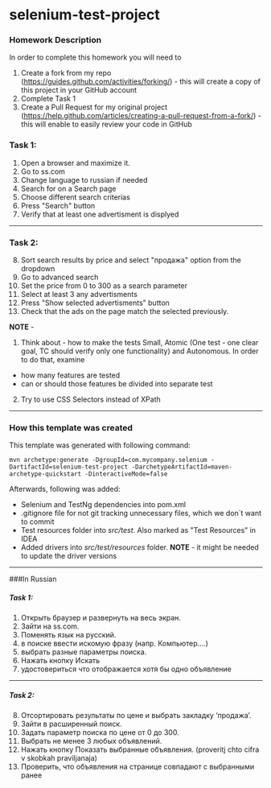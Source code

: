 # selenium-test-project

### Homework Description
In order to complete this homework you will need to
1. Create a fork from my repo (https://guides.github.com/activities/forking/) - this will create a copy of this project in your GitHub account
2. Complete Task 1
3. Create a Pull Request for my original project (https://help.github.com/articles/creating-a-pull-request-from-a-fork/) - this will enable to easily review your code in GitHub

### Task 1:
1. Open a browser and maximize it.
2. Go to ss.com
3. Change language to russian if needed
4. Search for on a Search page 
5. Choose different search criterias
6. Press "Search" button
7. Verify that at least one advertisment is displyed

---
### Task 2:
8. Sort search results by price and select "продажа" option from the dropdown
9. Go to advanced search
10. Set the price from 0 to 300 as a search parameter 
11. Select at least 3 any advertisments 
12. Press "Show selected advertisments" button
13. Check that the ads on the page match the selected previously.

**NOTE** - 
1. Think about - how to make the tests Small, Atomic (One test - one clear goal, TC should verify only one functionality) and Autonomous. In order to do that, examine
 * how many features are tested
 * can or should those features be divided into separate test
2. Try to use CSS Selectors instead of XPath
---

### How this template was created
This template was generated with following command:
```
mvn archetype:generate -DgroupId=com.mycompany.selenium -DartifactId=selenium-test-project -DarchetypeArtifactId=maven-archetype-quickstart -DinteractiveMode=false
```
Afterwards, following was added:
* Selenium and TestNg dependencies into pom.xml
* .gitignore file for not git tracking unnecessary files, which we don\`t want to commit
* Test resources folder into _src/test_. Also marked as "Test Resources" in IDEA
* Added drivers into _src/test/resources_ folder. **NOTE** - it might be needed to update the driver versions


---
###In Russian
##### Task 1:
1. Открыть браузер и развернуть на весь экран.
2. Зайти на ss.com.
3. Поменять язык на русский.
4. в поиске ввести искомую фразу (напр. Компьютер....)
5. выбрать разные параметры поиска.
6. Нажать кнопку Искать
7. удостовериться что отображается хотя бы одно объявление

---
##### Task 2:
8. Отсортировать результаты по цене и выбрать закладку ‘продажа’.
9. Зайти в расширенный поиск.
10. Задать параметр поиска по цене от 0 до 300.
11. Выбрать не менее 3 любых объявлений.
12. Нажать кнопку Показать выбранные объявления. (proveritj chto cifra v skobkah praviljanaja)
13. Проверить, что объявления на странице совпадают с выбранными ранее
